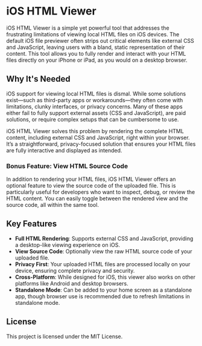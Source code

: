 # iOS HTML Viewer

iOS HTML Viewer is a simple yet powerful tool that addresses the frustrating limitations of viewing local HTML files on iOS devices. The default iOS file previewer often strips out critical elements like external CSS and JavaScript, leaving users with a bland, static representation of their content. This tool allows you to fully render and interact with your HTML files directly on your iPhone or iPad, as you would on a desktop browser.

## Why It's Needed
iOS support for viewing local HTML files is dismal. While some solutions exist—such as third-party apps or workarounds—they often come with limitations, clunky interfaces, or privacy concerns. Many of these apps either fail to fully support external assets (CSS and JavaScript), are paid solutions, or require complex setups that can be cumbersome to use.

iOS HTML Viewer solves this problem by rendering the complete HTML content, including external CSS and JavaScript, right within your browser. It’s a straightforward, privacy-focused solution that ensures your HTML files are fully interactive and displayed as intended.

### Bonus Feature: View HTML Source Code
In addition to rendering your HTML files, iOS HTML Viewer offers an optional feature to view the source code of the uploaded file. This is particularly useful for developers who want to inspect, debug, or review the HTML content. You can easily toggle between the rendered view and the source code, all within the same tool.

## Key Features
- **Full HTML Rendering**: Supports external CSS and JavaScript, providing a desktop-like viewing experience on iOS.
- **View Source Code**: Optionally view the raw HTML source code of your uploaded file.
- **Privacy First**: Your uploaded HTML files are processed locally on your device, ensuring complete privacy and security.
- **Cross-Platform**: While designed for iOS, this viewer also works on other platforms like Android and desktop browsers.
- **Standalone Mode**: Can be added to your home screen as a standalone app, though browser use is recommended due to refresh limitations in standalone mode.

## License
This project is licensed under the MIT License.
